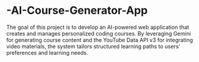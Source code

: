 # -AI-Course-Generator-App
The goal of this project is to develop an AI-powered web application that creates and manages personalized coding courses. By leveraging Gemini for generating course content and the YouTube Data API v3 for integrating video materials, the system tailors structured learning paths to users’ preferences and learning needs.
